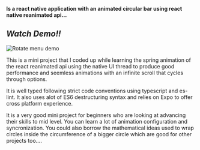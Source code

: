 **Is a react native application with an animated circular bar using react native reanimated api...**

## *Watch Demo!!*
![Rotate menu demo ](demo/demo.gif)

This is a mini project that I coded up while learning the spring animation of the react reanimated api using the native UI thread
to produce good performance and seemless animations with an infinite scroll that cycles through options.

It is well typed following strict code conventions using typescript and es-lint. It also uses alot of ES6 destructuring
syntax and relies on Expo to offer cross platform experience.

It is a very good mini project for beginners who are looking at advancing their skills to mid level. You can learn
a lot of animation configuration and syncronization. You could also borrow the mathematical ideas used to wrap circles inside the circumference of a bigger circle which are good for other projects too....
